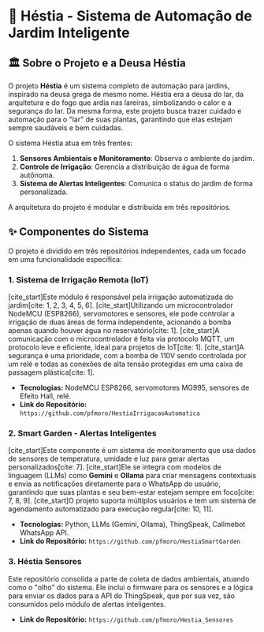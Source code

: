 # 🌿 Héstia - Sistema de Automação de Jardim Inteligente

## 🏛️ Sobre o Projeto e a Deusa Héstia

O projeto **Héstia** é um sistema completo de automação para jardins, inspirado na deusa grega de mesmo nome. Héstia era a deusa do lar, da arquitetura e do fogo que ardia nas lareiras, simbolizando o calor e a segurança do lar. Da mesma forma, este projeto busca trazer cuidado e automação para o "lar" de suas plantas, garantindo que elas estejam sempre saudáveis e bem cuidadas.

O sistema Héstia atua em três frentes:

1.  **Sensores Ambientais e Monitoramento**: Observa o ambiente do jardim.
2.  **Controle de Irrigação**: Gerencia a distribuição de água de forma autônoma.
3.  **Sistema de Alertas Inteligentes**: Comunica o status do jardim de forma personalizada.

A arquitetura do projeto é modular e distribuída em três repositórios.

## ✨ Componentes do Sistema

O projeto é dividido em três repositórios independentes, cada um focado em uma funcionalidade específica:

### 1. Sistema de Irrigação Remota (IoT)
[cite_start]Este módulo é responsável pela irrigação automatizada do jardim[cite: 1, 2, 3, 4, 5, 6]. [cite_start]Utilizando um microcontrolador NodeMCU (ESP8266), servomotores e sensores, ele pode controlar a irrigação de duas áreas de forma independente, acionando a bomba apenas quando houver água no reservatório[cite: 1]. [cite_start]A comunicação com o microcontrolador é feita via protocolo MQTT, um protocolo leve e eficiente, ideal para projetos de IoT[cite: 1]. [cite_start]A segurança é uma prioridade, com a bomba de 110V sendo controlada por um relé e todas as conexões de alta tensão protegidas em uma caixa de passagem plástica[cite: 1].

-   **Tecnologias:** NodeMCU ESP8266, servomotores MG995, sensores de Efeito Hall, relé.
-   **Link do Repositório:** `https://github.com/pfmoro/HestiaIrrigacaoAutomatica`

### 2. Smart Garden - Alertas Inteligentes
[cite_start]Este componente é um sistema de monitoramento que usa dados de sensores de temperatura, umidade e luz para gerar alertas personalizados[cite: 7]. [cite_start]Ele se integra com modelos de linguagem (LLMs) como **Gemini** e **Ollama** para criar mensagens contextuais e envia as notificações diretamente para o WhatsApp do usuário, garantindo que suas plantas e seu bem-estar estejam sempre em foco[cite: 7, 8, 9]. [cite_start]O projeto suporta múltiplos usuários e tem um sistema de agendamento automatizado para execução regular[cite: 10, 11].

-   **Tecnologias:** Python, LLMs (Gemini, Ollama), ThingSpeak, Callmebot WhatsApp API.
-   **Link do Repositório:** `https://github.com/pfmoro/HestiaSmartGarden`

### 3. Héstia Sensores

Este repositório consolida a parte de coleta de dados ambientais, atuando como o "olho" do sistema. Ele inclui o firmware para os sensores e a lógica para enviar os dados para a API do ThingSpeak, que por sua vez, são consumidos pelo módulo de alertas inteligentes.

-   **Link do Repositório:** `https://github.com/pfmoro/Hestia_Sensores`
